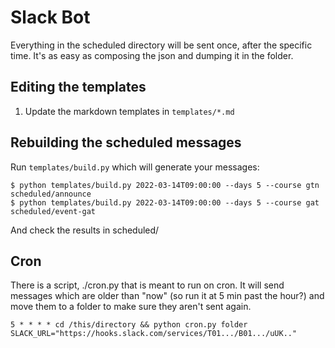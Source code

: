 # Slack Bot

Everything in the scheduled directory will be sent once, after the specific time. It's as easy as composing the json and dumping it in the folder.

## Editing the templates

1. Update the markdown templates in `templates/*.md`

## Rebuilding the scheduled messages

Run `templates/build.py` which will generate your messages:

```console
$ python templates/build.py 2022-03-14T09:00:00 --days 5 --course gtn scheduled/announce
$ python templates/build.py 2022-03-14T09:00:00 --days 5 --course gat scheduled/event-gat
```

And check the results in scheduled/

## Cron

There is a script, ./cron.py that is meant to run on cron. It will send messages which are older than "now" (so run it at 5 min past the hour?) and move them to a folder to make sure they aren't sent again.

```
5 * * * * cd /this/directory && python cron.py folder SLACK_URL="https://hooks.slack.com/services/T01.../B01.../uUK.."
```

